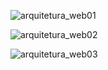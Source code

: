 ![arquitetura_web01](https://github.com/GarciaGGOO/Arquitetura-Web/assets/111614180/198c7af1-b985-4d22-9db7-dcb289e30f0f)

![arquitetura_web02](https://github.com/GarciaGGOO/Arquitetura-Web/assets/111614180/23a7e7f8-efb1-4bdf-9b84-92a27f1db968)

![arquitetura_web03](https://github.com/GarciaGGOO/Arquitetura-Web/assets/111614180/6513d2e8-117c-4260-9856-151e6ebe1079)
